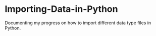 # Importing-Data-in-Python
Documenting my progress on how to import different data type files in Python.
